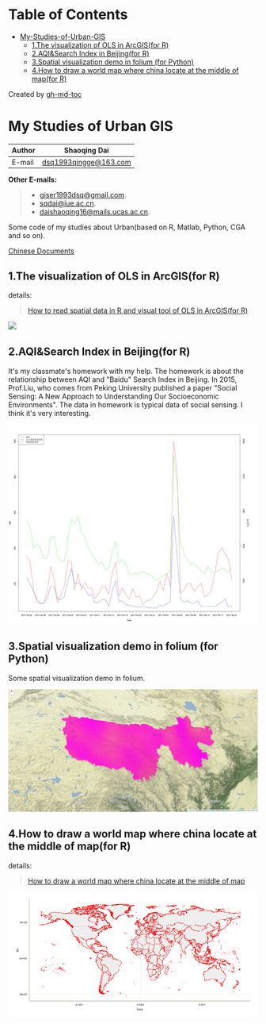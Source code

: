 Table of Contents
=================

* [My\-Studies\-of\-Urban\-GIS](#my-studies-of-urban-gis)
  * [1\.The visualization of OLS in ArcGIS(for R)](#1the-visualization-of-ols-in-arcgisfor-r)
  * [2\.AQI&amp;Search Index in Beijing(for R)](#2aqisearch-index-in-beijingfor-r)
  * [3\.Spatial visualization demo in folium (for Python)](#3spatial-visualization-demo-in-folium-for-python)
  * [4\.How to draw a world map where china locate at the middle of map(for R)](#4how-to-draw-a-world-map-where-china-locate-at-the-middle-of-mapfor-r)

Created by [gh-md-toc](https://github.com/ekalinin/github-markdown-toc.go)

# My Studies of Urban GIS

|Author|Shaoqing Dai|
|---|---|
|E-mail|dsq1993qingge@163.com|

**Other E-mails:**
>* giser1993dsq@gmail.com. 
>* sqdai@iue.ac.cn. 
>* daishaoqing16@mails.ucas.ac.cn.

Some code of my studies about Urban(based on R, Matlab, Python, CGA and so on). 

[Chinese Documents](https://github.com/GISerDaiShaoqing/My-Studies-of-Urban-GIS//blob/master/READMEcn.md)

## 1.The visualization of OLS in ArcGIS(for R)
details:
>[How to read spatial data in R and visual tool of OLS in ArcGIS(for R)](https://giserdaishaoqing.github.io/2017/04/24/R%E8%AF%AD%E8%A8%80%E8%AF%BB%E5%8F%96%E7%A9%BA%E9%97%B4%E6%95%B0%E6%8D%AE%E4%BB%A5%E5%8F%8AArcGIS%E4%B8%ADOLS%E5%B7%A5%E5%85%B7%E5%9B%9E%E5%BD%92%E7%BB%93%E6%9E%9C%E5%8F%AF%E8%A7%86%E5%8C%96R%E8%AF%AD%E8%A8%80%E7%89%88/)

![](http://img.blog.csdn.net/20170425165238300?watermark/2/text/aHR0cDovL2Jsb2cuY3Nkbi5uZXQvRVNBX0RTUQ==/font/5a6L5L2T/fontsize/400/fill/I0JBQkFCMA==/dissolve/70/gravity/SouthEast)

## 2.AQI&Search Index in Beijing(for R)
It's my classmate's homework with my help. The homework is about the relationship between AQI and "Baidu" Search Index in Beijing. In 2015, Prof.Liu, who comes from Peking University published a paper "Social Sensing: A New Approach to Understanding Our Socioeconomic Environments". The data in homework is typical data of social sensing. I think it's very interesting.

![](https://github.com/GISerDaiShaoqing/My-Studies-of-Urban-GIS/blob/master/2.AQI%26Search%20Index%20in%20Beijing(for%20R)/output/plot.jpg)

## 3.Spatial visualization demo in folium (for Python)
Some spatial visualization demo in folium.

![](https://github.com/GISerDaiShaoqing/My-Studies-of-Urban-GIS/blob/master/3.Spatial%20visualization%20demo%20in%20folium(for%20Python)/output/windspeed.png)

## 4.How to draw a world map where china locate at the middle of map(for R)
details:
>[How to draw a world map where china locate at the middle of map](https://giserdaishaoqing.github.io/2017/11/14/%E5%A6%82%E4%BD%95%E5%AE%9E%E7%8E%B0%E4%B8%80%E4%B8%AA%E4%BB%A5%E4%B8%AD%E5%9B%BD%E4%B8%BA%E4%B8%AD%E5%BF%83%E7%9A%84%E4%B8%96%E7%95%8C%E5%9C%B0%E5%9B%BE/)


![](https://github.com/GISerDaiShaoqing/My-Studies-of-Urban-GIS/blob/master/4.How%20to%20draw%20a%20world%20map%20where%20china%20locate%20at%20the%20middle%20of%20map(for%20R)/Rproject/output/ZSXvolunteer.gif)

